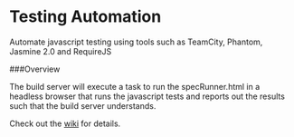 Testing Automation
==================

Automate javascript testing using tools such as TeamCity, Phantom, Jasmine 2.0 and RequireJS

###Overview

The build server will execute a task to run the specRunner.html  in a headless browser that runs the javascript tests and reports out the results such that the build server understands.

Check out the [wiki](https://github.com/EmberConsultingGroup/Testing-Automation/wiki) for details.







